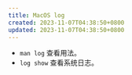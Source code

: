 ```yaml
---
title: MacOS log
created: 2023-11-07T04:38:50+0800
updated: 2023-11-07T04:38:50+0800
---
```



- `man log` 查看用法。
- `log show` 查看系统日志。
